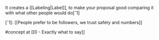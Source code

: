 It creates a [[Labeling|Label]], to make your proposal good comparing it with what other people would do[ˆ1]

[ˆ1]: [[People prefer to be followers, we trust safety and numbers]]

#concept at [[0 - Exactly what to say]]
